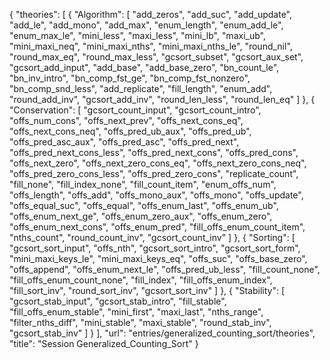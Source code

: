 {
    "theories": [
        {
            "Algorithm": [
                "add_zeros",
                "add_suc",
                "add_update",
                "add_le",
                "add_mono",
                "add_max",
                "enum_length",
                "enum_add_le",
                "enum_max_le",
                "mini_less",
                "maxi_less",
                "mini_lb",
                "maxi_ub",
                "mini_maxi_neq",
                "mini_maxi_nths",
                "mini_maxi_nths_le",
                "round_nil",
                "round_max_eq",
                "round_max_less",
                "gcsort_subset",
                "gcsort_aux_set",
                "gcsort_add_input",
                "add_base",
                "add_base_zero",
                "bn_count_le",
                "bn_inv_intro",
                "bn_comp_fst_ge",
                "bn_comp_fst_nonzero",
                "bn_comp_snd_less",
                "add_replicate",
                "fill_length",
                "enum_add",
                "round_add_inv",
                "gcsort_add_inv",
                "round_len_less",
                "round_len_eq"
            ]
        },
        {
            "Conservation": [
                "gcsort_count_input",
                "gcsort_count_intro",
                "offs_num_cons",
                "offs_next_prev",
                "offs_next_cons_eq",
                "offs_next_cons_neq",
                "offs_pred_ub_aux",
                "offs_pred_ub",
                "offs_pred_asc_aux",
                "offs_pred_asc",
                "offs_pred_next",
                "offs_pred_next_cons_less",
                "offs_pred_next_cons",
                "offs_pred_cons",
                "offs_next_zero",
                "offs_next_zero_cons_eq",
                "offs_next_zero_cons_neq",
                "offs_pred_zero_cons_less",
                "offs_pred_zero_cons",
                "replicate_count",
                "fill_none",
                "fill_index_none",
                "fill_count_item",
                "enum_offs_num",
                "offs_length",
                "offs_add",
                "offs_mono_aux",
                "offs_mono",
                "offs_update",
                "offs_equal_suc",
                "offs_equal",
                "offs_enum_last",
                "offs_enum_ub",
                "offs_enum_next_ge",
                "offs_enum_zero_aux",
                "offs_enum_zero",
                "offs_enum_next_cons",
                "offs_enum_pred",
                "fill_offs_enum_count_item",
                "nths_count",
                "round_count_inv",
                "gcsort_count_inv"
            ]
        },
        {
            "Sorting": [
                "gcsort_sort_input",
                "offs_nth",
                "gcsort_sort_intro",
                "gcsort_sort_form",
                "mini_maxi_keys_le",
                "mini_maxi_keys_eq",
                "offs_suc",
                "offs_base_zero",
                "offs_append",
                "offs_enum_next_le",
                "offs_pred_ub_less",
                "fill_count_none",
                "fill_offs_enum_count_none",
                "fill_index",
                "fill_offs_enum_index",
                "fill_sort_inv",
                "round_sort_inv",
                "gcsort_sort_inv"
            ]
        },
        {
            "Stability": [
                "gcsort_stab_input",
                "gcsort_stab_intro",
                "fill_stable",
                "fill_offs_enum_stable",
                "mini_first",
                "maxi_last",
                "nths_range",
                "filter_nths_diff",
                "mini_stable",
                "maxi_stable",
                "round_stab_inv",
                "gcsort_stab_inv"
            ]
        }
    ],
    "url": "entries/generalized_counting_sort/theories",
    "title": "Session Generalized_Counting_Sort"
}
